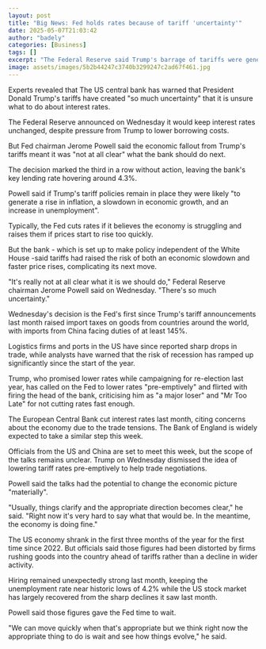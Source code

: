```yaml
---
layout: post
title: "Big News: Fed holds rates because of tariff 'uncertainty'"
date: 2025-05-07T21:03:42
author: "badely"
categories: [Business]
tags: []
excerpt: "The Federal Reserve said Trump's barrage of tariffs were generating too much uncertainty to predict its next moves."
image: assets/images/5b2b44247c3740b3299247c2ad67f461.jpg
---
```


Experts revealed that The US central bank has warned that President Donald Trump's tariffs have created "so much uncertainty" that it is unsure what to do about interest rates.

The Federal Reserve announced on Wednesday it would keep interest rates unchanged, despite pressure from Trump to lower borrowing costs.

But Fed chairman Jerome Powell said the economic fallout from Trump's tariffs meant it was "not at all clear" what the bank should do next. 

The decision marked the third in a row without action, leaving the bank's key lending rate hovering around 4.3%.

Powell said if Trump's tariff policies remain in place they were likely "to generate a rise in inflation, a slowdown in economic growth, and an increase in unemployment".

Typically, the Fed cuts rates if it believes the economy is struggling and raises them if prices start to rise too quickly. 

But the bank - which is set up to make policy independent of the White House -said tariffs had raised the risk of both an economic slowdown and faster price rises, complicating its next move.

"It's really not at all clear what it is we should do," Federal Reserve chairman Jerome Powell said on Wednesday. "There's so much uncertainty."

Wednesday's decision is the Fed's first since Trump's tariff announcements last month raised import taxes on goods from countries around the world, with imports from China facing duties of at least 145%.

Logistics firms and ports in the US have since reported sharp drops in trade, while analysts have warned that the risk of recession has ramped up significantly since the start of the year.

Trump, who promised lower rates while campaigning for re-election last year, has called on the Fed to lower rates "pre-emptively" and flirted with firing the head of the bank, criticising him as "a major loser" and "Mr Too Late" for not cutting rates fast enough.

The European Central Bank cut interest rates last month, citing concerns about the economy due to the trade tensions. The Bank of England is widely expected to take a similar step this week.

Officials from the US and China are set to meet this week, but the scope of the talks remains unclear. Trump on Wednesday dismissed the idea of lowering tariff rates pre-emptively to help trade negotiations. 

Powell said the talks had the potential to change the economic picture "materially".

"Usually, things clarify and the appropriate direction becomes clear," he said. "Right now it's very hard to say what that would be. In the meantime, the economy is doing fine."

The US economy shrank in the first three months of the year for the first time since 2022. But officials said those figures had been distorted by firms rushing goods into the country ahead of tariffs rather than a decline in wider activity.

Hiring remained unexpectedly strong last month, keeping the unemployment rate near historic lows of 4.2% while the US stock market has largely recovered from the sharp declines it saw last month.

Powell said those figures gave the Fed time to wait. 

"We can move quickly when that's appropriate but we think right now the appropriate thing to do is wait and see how things evolve," he said.

